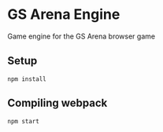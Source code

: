 # GS Arena Engine

Game engine for the GS Arena browser game

## Setup

```
npm install
```

## Compiling webpack

```
npm start
```
